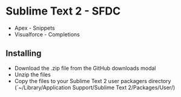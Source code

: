 Sublime Text 2 - SFDC
===================================================================

* Apex - Snippets
* Visualforce - Completions

Installing
----------

* Download the .zip file from the GitHub downloads modal
* Unzip the files
* Copy the files to your Sublime Text 2 user packagers directory (`~/Library/Application Support/Sublime Text 2/Packages/User/)


